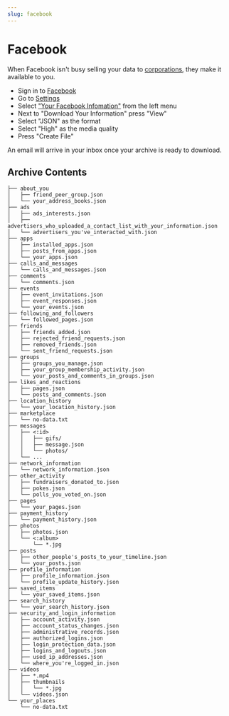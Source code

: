 ```yaml
---
slug: facebook
---
```

# Facebook

When Facebook isn't busy selling your data to
[corporations](https://www.nytimes.com/2018/12/18/technology/facebook-privacy.html),
they make it available to you.

* Sign in to [Facebook](https://facebook.com/)
* Go to [Settings](https://www.facebook.com/settings)
* Select ["Your Facebook Infomation"](https://www.facebook.com/settings?tab=your_facebook_information) from the left menu
* Next to "Download Your Information" press "View"
* Select "JSON" as the format
* Select "High" as the media quality
* Press "Create File"

An email will arrive in your inbox once your archive is ready to download.

## Archive Contents

```
├── about_you
│   ├── friend_peer_group.json
│   └── your_address_books.json
├── ads
│   ├── ads_interests.json
│   ├── advertisers_who_uploaded_a_contact_list_with_your_information.json
│   └── advertisers_you've_interacted_with.json
├── apps
│   ├── installed_apps.json
│   ├── posts_from_apps.json
│   └── your_apps.json
├── calls_and_messages
│   └── calls_and_messages.json
├── comments
│   └── comments.json
├── events
│   ├── event_invitations.json
│   ├── event_responses.json
│   └── your_events.json
├── following_and_followers
│   └── followed_pages.json
├── friends
│   ├── friends_added.json
│   ├── rejected_friend_requests.json
│   ├── removed_friends.json
│   └── sent_friend_requests.json
├── groups
│   ├── groups_you_manage.json
│   ├── your_group_membership_activity.json
│   └── your_posts_and_comments_in_groups.json
├── likes_and_reactions
│   ├── pages.json
│   └── posts_and_comments.json
├── location_history
│   └── your_location_history.json
├── marketplace
│   └── no-data.txt
├── messages
│   ├── <:id>
│   │   ├── gifs/
│   │   ├── message.json
│   │   └── photos/
│   └── ...
├── network_information
│   └── network_information.json
├── other_activity
│   ├── fundraisers_donated_to.json
│   ├── pokes.json
│   └── polls_you_voted_on.json
├── pages
│   └── your_pages.json
├── payment_history
│   └── payment_history.json
├── photos
│   ├── photos.json
│   └── <:album>
│       └── *.jpg
├── posts
│   ├── other_people's_posts_to_your_timeline.json
│   └── your_posts.json
├── profile_information
│   ├── profile_information.json
│   └── profile_update_history.json
├── saved_items
│   └── your_saved_items.json
├── search_history
│   └── your_search_history.json
├── security_and_login_information
│   ├── account_activity.json
│   ├── account_status_changes.json
│   ├── administrative_records.json
│   ├── authorized_logins.json
│   ├── login_protection_data.json
│   ├── logins_and_logouts.json
│   ├── used_ip_addresses.json
│   └── where_you're_logged_in.json
├── videos
│   ├── *.mp4
│   ├── thumbnails
│   │   └── *.jpg
│   └── videos.json
└── your_places
    └── no-data.txt
```
